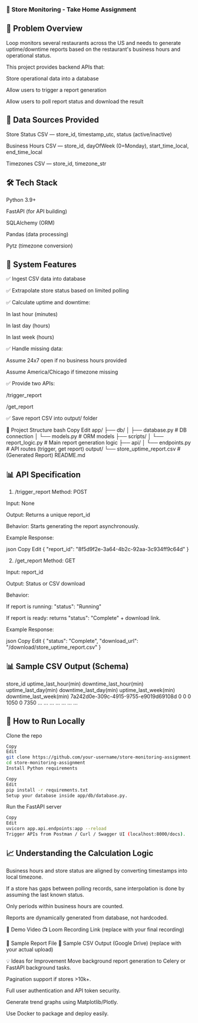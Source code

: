 ### 🏪 Store Monitoring - Take Home Assignment

## 📜 Problem Overview
Loop monitors several restaurants across the US and needs to generate uptime/downtime reports based on the restaurant's business hours and operational status.

This project provides backend APIs that:

Store operational data into a database

Allow users to trigger a report generation

Allow users to poll report status and download the result

## 🧩 Data Sources Provided
Store Status CSV — store_id, timestamp_utc, status (active/inactive)

Business Hours CSV — store_id, dayOfWeek (0=Monday), start_time_local, end_time_local

Timezones CSV — store_id, timezone_str

## 🛠️ Tech Stack
Python 3.9+

FastAPI (for API building)

SQLAlchemy (ORM)

Pandas (data processing)

Pytz (timezone conversion)

## 🚀 System Features
✅ Ingest CSV data into database

✅ Extrapolate store status based on limited polling

✅ Calculate uptime and downtime:

In last hour (minutes)

In last day (hours)

In last week (hours)

✅ Handle missing data:

Assume 24x7 open if no business hours provided

Assume America/Chicago if timezone missing

✅ Provide two APIs:

/trigger_report

/get_report

✅ Save report CSV into output/ folder

📂 Project Structure
bash
Copy
Edit
app/
 ├── db/
 │     ├── database.py     # DB connection
 │     └── models.py       # ORM models
 ├── scripts/
 │     └── report_logic.py  # Main report generation logic
 ├── api/
 │     └── endpoints.py     # API routes (trigger, get report)
output/
 └── store_uptime_report.csv # (Generated Report)
README.md

## 📊 API Specification
1. /trigger_report
Method: POST

Input: None

Output: Returns a unique report_id

Behavior: Starts generating the report asynchronously.

Example Response:

json
Copy
Edit
{
  "report_id": "8f5d9f2e-3a64-4b2c-92aa-3c934ff9c64d"
}

2. /get_report
Method: GET

Input: report_id

Output: Status or CSV download

Behavior:

If report is running: "status": "Running"

If report is ready: returns "status": "Complete" + download link.

Example Response:

json
Copy
Edit
{
  "status": "Complete",
  "download_url": "/download/store_uptime_report.csv"
}

## 📊 Sample CSV Output (Schema)

store_id	uptime_last_hour(min)	downtime_last_hour(min)	uptime_last_day(min)	downtime_last_day(min)	uptime_last_week(min)	downtime_last_week(min)
7a242d0e-309c-4915-9755-e9019d69108d	0	0	0	1050	0	7350
...	...	...	...	...	...	...
## 🧪 How to Run Locally
Clone the repo

``` bash
Copy
Edit
git clone https://github.com/your-username/store-monitoring-assignment.git
cd store-monitoring-assignment
Install Python requirements
``` 
``` bash
Copy
Edit
pip install -r requirements.txt
Setup your database inside app/db/database.py.
``` 
Run the FastAPI server

``` bash
Copy
Edit
uvicorn app.api.endpoints:app --reload
Trigger APIs from Postman / Curl / Swagger UI (localhost:8000/docs).
``` 
## 📈 Understanding the Calculation Logic
Business hours and store status are aligned by converting timestamps into local timezone.

If a store has gaps between polling records, sane interpolation is done by assuming the last known status.

Only periods within business hours are counted.

Reports are dynamically generated from database, not hardcoded.

🎥 Demo Video
📺 Loom Recording Link (replace with your final recording)

📁 Sample Report File
📄 Sample CSV Output (Google Drive) (replace with your actual upload)

💡 Ideas for Improvement
Move background report generation to Celery or FastAPI background tasks.

Pagination support if stores >10k+.

Full user authentication and API token security.

Generate trend graphs using Matplotlib/Plotly.

Use Docker to package and deploy easily.
